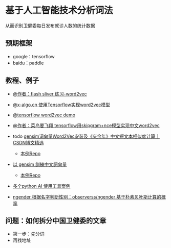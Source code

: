 # 基于人工智能技术分析词法

从而识别卫健委每日发布就诊人数的统计数据

## 预期框架
- google：tensorflow
- baidu：paddle

## 教程、例子

- [@作者：flash sliver 练习-word2vec](https://zhuanlan.zhihu.com/p/29200034)
- [@x-algo.cn 使用Tensorflow实现word2vec模型](https://x-algo.cn/index.php/2016/04/10/323/)
- [@tensorflow word2vec demo](https://github.com/tensorflow/tensorflow/blob/r0.7/tensorflow/examples/tutorials/word2vec/word2vec_basic.py)
- [@作者：菜鸟要飞翔 tensorflow用skipgram+nce模型实现中文word2vec](https://blog.csdn.net/sweetcandy2/article/details/73351031)
- todo [gensim词向量Word2Vec安装及《庆余年》中文短文本相似度计算｜CSDN博文精选](https://baijiahao.baidu.com/s?id=1654086358219713550&wfr=spider&for=pc)
    - [本例Repo](https://github.com/eastmountyxz/AI-for-TensorFlow)
- [以 gensim 訓練中文詞向量](http://zake7749.github.io/2016/08/28/word2vec-with-gensim/)
    - [本例Repo](https://github.com/zake7749/word2vec-tutorial)

- [多个python AI 使用工具案例](https://github.com/fighting41love/funNLP)

- [ngender 根据名字判断性别：observerss/ngender 基于朴素贝叶斯计算的概率](https://github.com/observerss/ngender)


## 问题：如何拆分中国卫健委的文章
- 第一步：先分词
- 再找地址